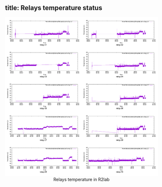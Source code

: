 title: Relays temperature status
---


<div class="container" markdown="1">

<center><img src="/assets/img/relays-temp.png"></center>
<center>Relays temperature in R2lab</center>

</div>